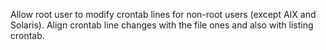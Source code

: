 Allow root user to modify crontab lines for non-root users (except AIX and Solaris). Align crontab line changes with the file ones and also with listing crontab.
